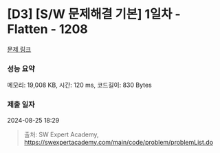 # [D3] [S/W 문제해결 기본] 1일차 - Flatten - 1208 

[문제 링크](https://swexpertacademy.com/main/code/problem/problemDetail.do?contestProbId=AV139KOaABgCFAYh) 

### 성능 요약

메모리: 19,008 KB, 시간: 120 ms, 코드길이: 830 Bytes

### 제출 일자

2024-08-25 18:29



> 출처: SW Expert Academy, https://swexpertacademy.com/main/code/problem/problemList.do